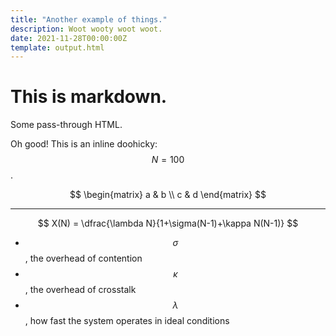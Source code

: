 ```yaml
---
title: "Another example of things."
description: Woot wooty woot woot.
date: 2021-11-28T00:00:00Z
template: output.html
---
```


# This is markdown.

<p class="message">Some pass-through HTML.</p>

Oh good! This is an inline doohicky: $$N=100$$.

$$
\begin{matrix}
a & b \\
c & d
\end{matrix}
$$

---

$$
X(N) = \dfrac{\lambda N}{1+\sigma(N-1)+\kappa N(N-1)}
$$

* $$\sigma$$, the overhead of contention
* $$\kappa$$, the overhead of crosstalk
* $$\lambda$$, how fast the system operates in ideal conditions
